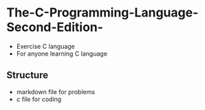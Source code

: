 # The-C-Programming-Language-Second-Edition-
- Exercise C language
- For anyone learning C language
## Structure
- markdown file for problems
- c file for coding

